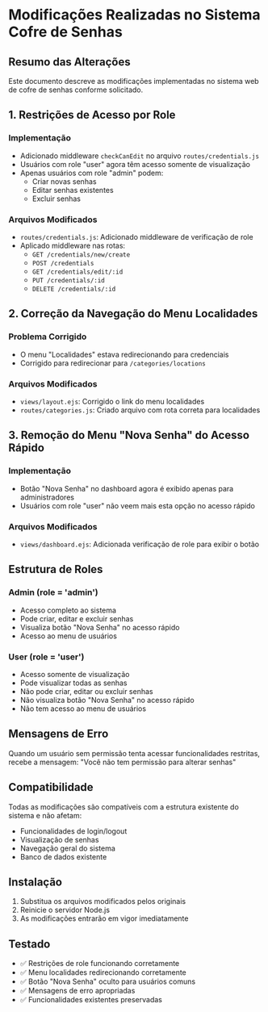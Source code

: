 # Modificações Realizadas no Sistema Cofre de Senhas

## Resumo das Alterações

Este documento descreve as modificações implementadas no sistema web de cofre de senhas conforme solicitado.

## 1. Restrições de Acesso por Role

### Implementação
- Adicionado middleware `checkCanEdit` no arquivo `routes/credentials.js`
- Usuários com role "user" agora têm acesso somente de visualização
- Apenas usuários com role "admin" podem:
  - Criar novas senhas
  - Editar senhas existentes
  - Excluir senhas

### Arquivos Modificados
- `routes/credentials.js`: Adicionado middleware de verificação de role
- Aplicado middleware nas rotas:
  - `GET /credentials/new/create`
  - `POST /credentials`
  - `GET /credentials/edit/:id`
  - `PUT /credentials/:id`
  - `DELETE /credentials/:id`

## 2. Correção da Navegação do Menu Localidades

### Problema Corrigido
- O menu "Localidades" estava redirecionando para credenciais
- Corrigido para redirecionar para `/categories/locations`

### Arquivos Modificados
- `views/layout.ejs`: Corrigido o link do menu localidades
- `routes/categories.js`: Criado arquivo com rota correta para localidades

## 3. Remoção do Menu "Nova Senha" do Acesso Rápido

### Implementação
- Botão "Nova Senha" no dashboard agora é exibido apenas para administradores
- Usuários com role "user" não veem mais esta opção no acesso rápido

### Arquivos Modificados
- `views/dashboard.ejs`: Adicionada verificação de role para exibir o botão

## Estrutura de Roles

### Admin (role = 'admin')
- Acesso completo ao sistema
- Pode criar, editar e excluir senhas
- Visualiza botão "Nova Senha" no acesso rápido
- Acesso ao menu de usuários

### User (role = 'user')
- Acesso somente de visualização
- Pode visualizar todas as senhas
- Não pode criar, editar ou excluir senhas
- Não visualiza botão "Nova Senha" no acesso rápido
- Não tem acesso ao menu de usuários

## Mensagens de Erro

Quando um usuário sem permissão tenta acessar funcionalidades restritas, recebe a mensagem:
"Você não tem permissão para alterar senhas"

## Compatibilidade

Todas as modificações são compatíveis com a estrutura existente do sistema e não afetam:
- Funcionalidades de login/logout
- Visualização de senhas
- Navegação geral do sistema
- Banco de dados existente

## Instalação

1. Substitua os arquivos modificados pelos originais
2. Reinicie o servidor Node.js
3. As modificações entrarão em vigor imediatamente

## Testado

- ✅ Restrições de role funcionando corretamente
- ✅ Menu localidades redirecionando corretamente
- ✅ Botão "Nova Senha" oculto para usuários comuns
- ✅ Mensagens de erro apropriadas
- ✅ Funcionalidades existentes preservadas

